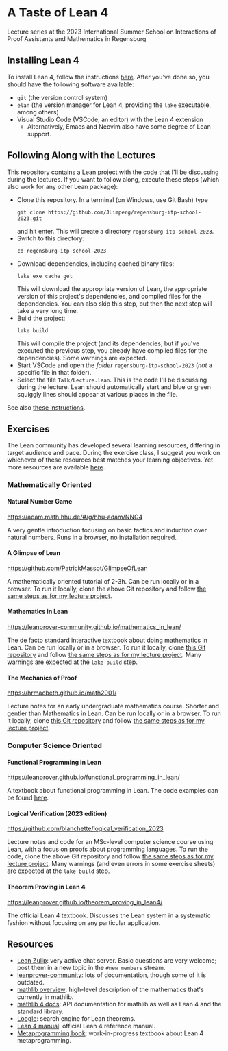 # A Taste of Lean 4

Lecture series at the 2023 International Summer School on Interactions of Proof
Assistants and Mathematics in Regensburg

## Installing Lean 4

To install Lean 4, follow the instructions
[here](https://leanprover-community.github.io/get_started.html). After you've
done so, you should have the following software available:

- `git` (the version control system)
- `elan` (the version manager for Lean 4, providing the `lake` executable, among
   others)
- Visual Studio Code (VSCode, an editor) with the Lean 4 extension
  - Alternatively, Emacs and Neovim also have some degree of Lean support.

## Following Along with the Lectures

This repository contains a Lean project with the code that I'll be discussing
during the lectures. If you want to follow along, execute these steps (which
also work for any other Lean package):

- Clone this repository. In a terminal (on Windows, use Git Bash) type
  ```text
  git clone https://github.com/JLimperg/regensburg-itp-school-2023.git
  ```
  and hit enter. This will create a directory `regensburg-itp-school-2023`.
- Switch to this directory:
  ```text
  cd regensburg-itp-school-2023
  ```
- Download dependencies, including cached binary files:
  ```text
  lake exe cache get
  ```
  This will download the appropriate version of Lean, the appropriate version
  of this project's dependencies, and compiled files for the dependencies.
  You can also skip this step, but then the next step will take a very long
  time.
- Build the project:
  ```text
  lake build
  ```
  This will compile the project (and its dependencies, but if you've executed
  the previous step, you already have compiled files for the dependencies).
  Some warnings are expected.
- Start VSCode and open the *folder* `regensburg-itp-school-2023` (*not* a
  specific file in that folder).
- Select the file `Talk/Lecture.lean`. This is the code I'll be discussing
  during the lecture. Lean should automatically start and blue or green squiggly
  lines should appear at various places in the file.

See also [these
instructions](https://leanprover-community.github.io/install/project.html#working-on-an-existing-project).

## Exercises

The Lean community has developed several learning resources, differing in target
audience and pace. During the exercise class, I suggest you work on whichever of
these resources best matches your learning objectives. Yet more resources are
available [here](https://leanprover-community.github.io/learn.html).

### Mathematically Oriented

#### Natural Number Game

https://adam.math.hhu.de/#/g/hhu-adam/NNG4

A very gentle introduction focusing on basic tactics and induction over
natural numbers. Runs in a browser, no installation required.

#### A Glimpse of Lean

https://github.com/PatrickMassot/GlimpseOfLean

A mathematically oriented tutorial of 2-3h. Can be run locally or in a browser.
To run it locally, clone the above Git repository and follow [the same steps as
for my lecture project](#following-along-with-the-lectures).

#### Mathematics in Lean

https://leanprover-community.github.io/mathematics_in_lean/

The de facto standard interactive textbook about doing mathematics in Lean. Can
be run locally or in a browser. To run it locally, clone [this Git
repository](https://github.com/leanprover-community/mathematics_in_lean) and
follow [the same steps as for my lecture
project](#following-along-with-the-lectures). Many warnings are expected at the
`lake build` step.

#### The Mechanics of Proof

https://hrmacbeth.github.io/math2001/

Lecture notes for an early undergraduate mathematics course. Shorter and gentler
than Mathematics in Lean. Can be run locally or in a browser. To run it locally,
clone [this Git repository](https://github.com/hrmacbeth/math2001) and follow
[the same steps as for my lecture project](#following-along-with-the-lectures).

### Computer Science Oriented

#### Functional Programming in Lean

https://leanprover.github.io/functional_programming_in_lean/

A textbook about functional programming in Lean. The code examples can be found
[here](https://github.com/leanprover/fp-lean).

#### Logical Verification (2023 edition)

https://github.com/blanchette/logical_verification_2023

Lecture notes and code for an MSc-level computer science course using Lean, with
a focus on proofs about programming languages. To run the code, clone the above
Git repository and follow [the same steps as for my lecture
project](#following-along-with-the-lectures). Many warnings (and even errors in
some exercise sheets) are expected at the `lake build` step.

#### Theorem Proving in Lean 4

https://leanprover.github.io/theorem_proving_in_lean4/

The official Lean 4 textbook. Discusses the Lean system in a systematic fashion
without focusing on any particular application.

## Resources

- [Lean Zulip](https://leanprover.zulipchat.com): very active chat server. Basic
  questions are very welcome; post them in a new topic in the `#new members`
  stream.
- [leanprover-community](https://leanprover-community.github.io): lots of
  documentation, though some of it is outdated.
- [mathlib
  overview](https://leanprover-community.github.io/mathlib-overview.html):
  high-level description of the mathematics that's currently in mathlib.
- [mathlib 4 docs](https://leanprover-community.github.io/mathlib4_docs/): API
  documentation for mathlib as well as Lean 4 and the standard library.
- [Loogle](https://loogle.lean-fro.org/): search engine for Lean theorems.
- [Lean 4 manual](https://leanprover.github.io/lean4/doc/): official Lean 4
  reference manual.
- [Metaprogramming
  book](https://github.com/leanprover-community/lean4-metaprogramming-book):
  work-in-progress textbook about Lean 4 metaprogramming.

